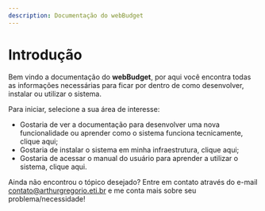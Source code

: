 ```yaml
---
description: Documentação do webBudget
---
```


# Introdução

Bem vindo a documentação do **webBudget**, por aqui você encontra todas as informações necessárias para ficar por dentro de como desenvolver, instalar ou utilizar o sistema.

Para iniciar, selecione a sua área de interesse:

* Gostaria de ver a documentação para desenvolver uma nova funcionalidade ou aprender como o sistema funciona tecnicamente, clique aqui;
* Gostaria de instalar o sistema em minha infraestrutura, clique aqui;
* Gostaria de acessar o manual do usuário para aprender a utilizar o sistema, clique aqui.

Ainda não encontrou o tópico desejado? Entre em contato através do e-mail [contato@arthurgregorio.eti.br](mailto:contato@arthurgregorio.eti.br) e me conta mais sobre seu problema/necessidade!

